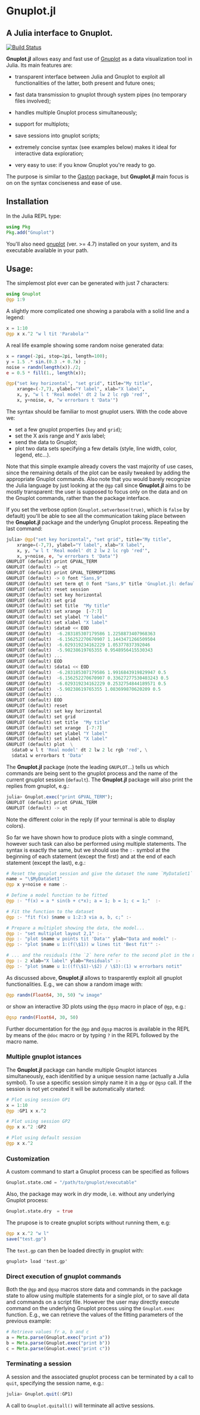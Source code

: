 # Gnuplot.jl
## A Julia interface to Gnuplot.

[![Build Status](https://travis-ci.org/gcalderone/Gnuplot.jl.svg?branch=master)](https://travis-ci.org/gcalderone/Gnuplot.jl)

**Gnuplot.jl** allows easy and fast use of [Gnuplot](http://gnuplot.info/) as a data visualization tool in Julia.  Its main features are:

- transparent interface between Julia and Gnuplot to exploit all functionalities of the latter, both present and future ones;
  
- fast data transmission to gnuplot through system pipes (no temporary files involved);
  
- handles multiple Gnuplot process simultaneously;

- support for multiplots;

- save sessions into gnuplot scripts;

- extremely concise syntax (see examples below) makes it ideal for interactive data exploration;

- very easy to use: if you know Gnuplot you're ready to go.

The purpose is similar to the [Gaston](https://github.com/mbaz/Gaston.jl) package, but **Gnuplot.jl** main focus is on on the syntax conciseness and ease of use.


## Installation
In the Julia REPL type:

``` julia
using Pkg
Pkg.add("Gnuplot")
```
You'll also need [gnuplot](http://gnuplot.info/) (ver. >= 4.7) installed on your system, and its executable available in your path.

## Usage:
The simplemost plot ever can be generated with just 7 characters:
``` Julia
using Gnuplot
@gp 1:9
```

A slightly more complicated one showing a parabola with a solid line and a legend:
``` Julia
x = 1:10
@gp x x.^2 "w l tit 'Parabola'"
```

A real life example showing some random noise generated data:
``` Julia
x = range(-2pi, stop=2pi, length=100);
y = 1.5 .* sin.(0.3 .+ 0.7x) ;
noise = randn(length(x))./2;
e = 0.5 * fill(1., length(x));

@gp("set key horizontal", "set grid", title="My title",
    xrange=(-7,7), ylabel="Y label", xlab="X label", 
    x, y, "w l t 'Real model' dt 2 lw 2 lc rgb 'red'",
    x, y+noise, e, "w errorbars t 'Data'")
```
The syntax should be familiar to most gnuplot users.  With the code above we:
- set a few gnuplot properties (`key` and `grid`);
- set the X axis range and Y axis label;
- send the data to Gnuplot;
- plot two data sets specifying a few details (style, line width, color, legend, etc...).

Note that this simple example already covers the vast majority of use cases, since the remaining details of the plot can be easily tweaked by adding the appropriate Gnuplot commands.  Also note that you would barely recognize the Julia language by just looking at the `@gp` call since **Gnuplot.jl** aims to be mostly transparent: the user is supposed to focus only on the data and on the Gnuplot commands, rather than the package interface.

If you set the verbose option (`Gnuplot.setverbose(true)`, which is `false` by default) you'll be able to see all the communication taking place between the **Gnuplot.jl** package and the underlyng Gnuplot process.  Repeating the last command:
```Julia
julia> @gp("set key horizontal", "set grid", title="My title",
    xrange=(-7,7), ylabel="Y label", xlab="X label", 
    x, y, "w l t 'Real model' dt 2 lw 2 lc rgb 'red'",
    x, y+noise, e, "w errorbars t 'Data'")
GNUPLOT (default) print GPVAL_TERM
GNUPLOT (default) -> qt
GNUPLOT (default) print GPVAL_TERMOPTIONS
GNUPLOT (default) -> 0 font "Sans,9"
GNUPLOT (default) set term qt 0 font "Sans,9" title 'Gnuplot.jl: default'
GNUPLOT (default) reset session
GNUPLOT (default) set key horizontal
GNUPLOT (default) set grid
GNUPLOT (default) set title  "My title"
GNUPLOT (default) set xrange  [-7:7]
GNUPLOT (default) set ylabel "Y label"
GNUPLOT (default) set xlabel "X label"
GNUPLOT (default) $data0 << EOD
GNUPLOT (default)  -6.283185307179586 1.2258873407968363
GNUPLOT (default)  -6.156252270670907 1.1443471266509504
GNUPLOT (default)  -6.029319234162229 1.05377837392046
GNUPLOT (default)  -5.90238619765355 0.9548956415530343
GNUPLOT (default) ...
GNUPLOT (default) EOD
GNUPLOT (default) $data1 << EOD
GNUPLOT (default)  -6.283185307179586 1.9916843919829947 0.5
GNUPLOT (default)  -6.156252270670907 0.33627277530403243 0.5
GNUPLOT (default)  -6.029319234162229 0.2532754844189571 0.5
GNUPLOT (default)  -5.90238619765355 1.083699870620209 0.5
GNUPLOT (default) ...
GNUPLOT (default) EOD
GNUPLOT (default) reset
GNUPLOT (default) set key horizontal
GNUPLOT (default) set grid
GNUPLOT (default) set title  "My title"
GNUPLOT (default) set xrange  [-7:7]
GNUPLOT (default) set ylabel "Y label"
GNUPLOT (default) set xlabel "X label"
GNUPLOT (default) plot  \
  $data0 w l t 'Real model' dt 2 lw 2 lc rgb 'red', \
  $data1 w errorbars t 'Data'
```
The **Gnuplot.jl** package (note the leading `GNUPLOT`...) tells us which commands are being sent to the gnuplot process and the name of the current gnuplot session (`default`).  The **Gnuplot.jl** package will also print the replies from gnuplot, e.g.:
``` Julia
julia> Gnuplot.exec("print GPVAL_TERM");
GNUPLOT (default) print GPVAL_TERM
GNUPLOT (default) -> qt
```
Note the different color in the reply (if your terminal is able to display colors).

So far we have shown how to produce plots with a single command, however such task can also be performed using multiple statements.  The syntax is exactly the same, but we should use the `:-` symbol at the beginning of each statement (except the first) and at the end of each statement (except the last), e.g.:
``` Julia
# Reset the gnuplot session and give the dataset the name `MyDataSet1`
name = "\$MyDataSet1"
@gp x y+noise e name :-

# Define a model function to be fitted
@gp :- "f(x) = a * sin(b + c*x); a = 1; b = 1; c = 1;"  :-

# Fit the function to the dataset
@gp :- "fit f(x) $name u 1:2:3 via a, b, c;" :-

# Prepare a multiplot showing the data, the model...
@gp :- "set multiplot layout 2,1" :-
@gp :- "plot $name w points tit 'Data'" ylab="Data and model" :-
@gp :- "plot $name u 1:(f(\$1)) w lines tit 'Best fit'" :-

# ... and the residuals (the `2` here refer to the second plot in the multiplot).
@gp :- 2 xlab="X label" ylab="Residuals" :-
@gp :- "plot $name u 1:((f(\$1)-\$2) / \$3):(1) w errorbars notit"
```

As discussed above, **Gnuplot.jl** allows to trasparently exploit all gnuplot functionalities.  E.g., we can show a random image with:
```Julia
@gp randn(Float64, 30, 50) "w image"
```
or show an interactive 3D plots using the `@gsp` macro in place of `@gp`, e.g.:

``` Julia
@gsp randn(Float64, 30, 50)
```

Further documentation for the `@gp` and `@gsp` macros is available in the REPL by means of the `@doc` macro or by typing `?` in the REPL followed by the macro name.



### Multiple gnuplot istances

The **Gnuplot.jl** package can handle multiple Gnuplot istances simultaneously, each idenitified by a unique session name (actually a Julia symbol).  To use a specific session simply name it in a `@gp` or `@gsp` call.  If the session is not yet created it will be automatically started:

``` Julia
# Plot using session GP1 
x = 1:10
@gp :GP1 x x.^2

# Plot using session GP2
@gp x x.^2 :GP2

# Plot using default session
@gp x x.^2
```

### Customization

A custom command to start a Gnuplot process can be specified as follows
``` Julia
Gnuplot.state.cmd = "/path/to/gnuplot/executable"
```

Also, the package may work in *dry* mode, i.e. without any underlying Gnuplot process:
``` Julia
Gnuplot.state.dry  = true
```
The prupose is to create gnuplot scripts without running them, e.g:
```Julia
@gp x x.^2 "w l" 
save("test.gp")
```
The `test.gp` can then be loaded directly in gnuplot with:
```
gnuplot> load 'test.gp'
```


### Direct execution of gnuplot commands
Both the `@gp` and `@gsp` macros store data and commands in the package state to allow using multiple statements for a single plot, or to save all data and commands on a script file.  However the user may directly execute command on the underlying Gnuplot process using the `Gnuplot.exec` function.  E.g., we can retrieve the values of the fitting parameters of the previous example:
```Julia
# Retrieve values fr a, b and c
a = Meta.parse(Gnuplot.exec("print a"))
b = Meta.parse(Gnuplot.exec("print b"))
c = Meta.parse(Gnuplot.exec("print c"))
```

### Terminating a session
A session and the associated gnuplot process can be terminated by a call to `quit`, specifying the session name, e.g.:
``` Julia
julia> Gnuplot.quit(:GP1)
```
A call to `Gnuplot.quitall()` will terminate all active sessions.
